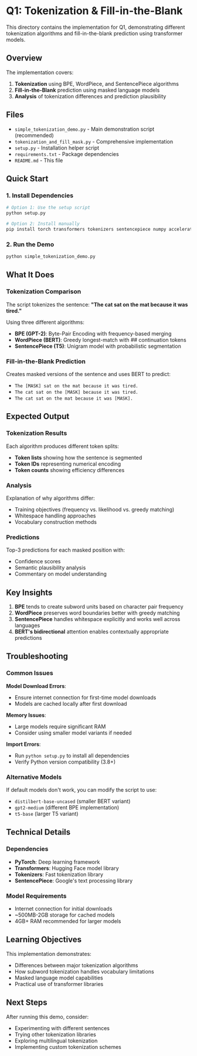 # Q1: Tokenization & Fill-in-the-Blank

This directory contains the implementation for Q1, demonstrating different tokenization algorithms and fill-in-the-blank prediction using transformer models.

## Overview

The implementation covers:
1. **Tokenization** using BPE, WordPiece, and SentencePiece algorithms
2. **Fill-in-the-Blank** prediction using masked language models
3. **Analysis** of tokenization differences and prediction plausibility

## Files

- `simple_tokenization_demo.py` - Main demonstration script (recommended)
- `tokenization_and_fill_mask.py` - Comprehensive implementation
- `setup.py` - Installation helper script
- `requirements.txt` - Package dependencies
- `README.md` - This file

## Quick Start

### 1. Install Dependencies

```bash
# Option 1: Use the setup script
python setup.py

# Option 2: Install manually
pip install torch transformers tokenizers sentencepiece numpy accelerate
```

### 2. Run the Demo

```bash
python simple_tokenization_demo.py
```

## What It Does

### Tokenization Comparison
The script tokenizes the sentence: **"The cat sat on the mat because it was tired."**

Using three different algorithms:
- **BPE (GPT-2)**: Byte-Pair Encoding with frequency-based merging
- **WordPiece (BERT)**: Greedy longest-match with ## continuation tokens  
- **SentencePiece (T5)**: Unigram model with probabilistic segmentation

### Fill-in-the-Blank Prediction
Creates masked versions of the sentence and uses BERT to predict:
- `The [MASK] sat on the mat because it was tired.`
- `The cat sat on the [MASK] because it was tired.`
- `The cat sat on the mat because it was [MASK].`

## Expected Output

### Tokenization Results
Each algorithm produces different token splits:
- **Token lists** showing how the sentence is segmented
- **Token IDs** representing numerical encoding
- **Token counts** showing efficiency differences

### Analysis
Explanation of why algorithms differ:
- Training objectives (frequency vs. likelihood vs. greedy matching)
- Whitespace handling approaches
- Vocabulary construction methods

### Predictions
Top-3 predictions for each masked position with:
- Confidence scores
- Semantic plausibility analysis
- Commentary on model understanding

## Key Insights

1. **BPE** tends to create subword units based on character pair frequency
2. **WordPiece** preserves word boundaries better with greedy matching
3. **SentencePiece** handles whitespace explicitly and works well across languages
4. **BERT's bidirectional** attention enables contextually appropriate predictions

## Troubleshooting

### Common Issues

**Model Download Errors**: 
- Ensure internet connection for first-time model downloads
- Models are cached locally after first download

**Memory Issues**:
- Large models require significant RAM
- Consider using smaller model variants if needed

**Import Errors**:
- Run `python setup.py` to install all dependencies
- Verify Python version compatibility (3.8+)

### Alternative Models

If default models don't work, you can modify the script to use:
- `distilbert-base-uncased` (smaller BERT variant)
- `gpt2-medium` (different BPE implementation)
- `t5-base` (larger T5 variant)

## Technical Details

### Dependencies
- **PyTorch**: Deep learning framework
- **Transformers**: Hugging Face model library
- **Tokenizers**: Fast tokenization library
- **SentencePiece**: Google's text processing library

### Model Requirements
- Internet connection for initial downloads
- ~500MB-2GB storage for cached models
- 4GB+ RAM recommended for larger models

## Learning Objectives

This implementation demonstrates:
- Differences between major tokenization algorithms
- How subword tokenization handles vocabulary limitations
- Masked language model capabilities
- Practical use of transformer libraries

## Next Steps

After running this demo, consider:
- Experimenting with different sentences
- Trying other tokenization libraries
- Exploring multilingual tokenization
- Implementing custom tokenization schemes